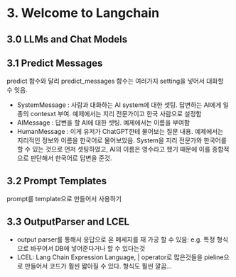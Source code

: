 # 3. Welcome to Langchain
## 3.0 LLMs and Chat Models
## 3.1 Predict Messages
predict 함수와 달리 predict_messages 함수는 여러가지 setting을 넣어서 대화할 수 잇음.
- SystemMessage : 사람과 대화하는 AI system에 대한 셋팅. 답변하는 AI에게 일종의 contesxt 부여. 예제에서는 지리 전문가이고 한국 사람으로 설정함
- AIMessage : 답변을 할 AI에 대한 셋팅. 예제에서는 이름을 부여함
- HumanMessage : 이게 유저가 ChatGPT한테 물어보는 질문 내용. 예제에서는 지리적인 정보와 이름을 한국어로 물어보았음. System을 지리 전문가와 한국어를 할 수 있는 것으로 먼저 셋팅하였고, AI의 이름은 영수라고 했기 때문에 이를 종합적으로 판단해서 한국어로 답변을 준것.
## 3.2 Prompt Templates
prompt를 template으로 만들어서 사용하기
## 3.3 OutputParser and LCEL
- output parser를 통해서 응답으로 온 메세지를 재 가공 할 수 있음: e.g. 특정 형식으로 바꾸어서 DB에 넣어준다거나 할 수 있다는것
- LCEL: Lang Chain Expression Language, | operator로 많은것들을 pieline으로 만들어서 코드가 훨씬 짧아질 수 있다. 형식도 훨씬 깔끔...